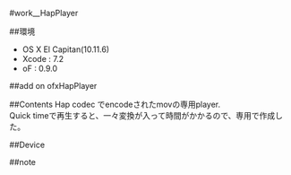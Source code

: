 #work__HapPlayer

##環境
*	OS X El Capitan(10.11.6)
*	Xcode : 7.2
*	oF : 0.9.0

##add on
ofxHapPlayer  

##Contents
Hap codec でencodeされたmovの専用player.  
Quick timeで再生すると、一々変換が入って時間がかかるので、専用で作成した。  

##Device


##note






